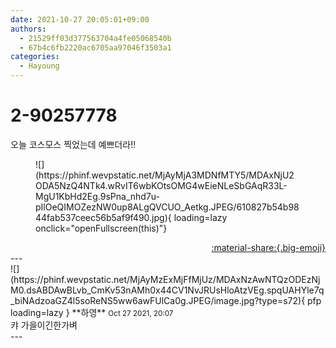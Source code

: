 ```yaml
---
date: 2021-10-27 20:05:01+09:00
authors:
  - 21529ff03d377563704a4fe05068540b
  - 67b4c6fb2220ac6705aa97046f3503a1
categories:
  - Hayoung
---
```


# 2-90257778

<div class="post-container" markdown="1">
<div class="content-container md-sidebar__scrollwrap" markdown="1">

오늘 코스모스 찍었는데 예쁘더라!!
<figure markdown="1">
![](https://phinf.wevpstatic.net/MjAyMjA3MDNfMTY5/MDAxNjU2ODA5NzQ4NTk4.wRvIT6wbKOtsOMG4wEieNLeSbGAqR33L-MgU1KbHd2Eg.9sPna_nhd7u-pIlOeQIMOZezNW0up8ALgQVCUO_Aetkg.JPEG/610827b54b9844fab537ceec56b5af9f490.jpg){ loading=lazy onclick="openFullscreen(this)"}
</figure>


</div>
</div>

<div style="text-align: right;" markdown="1">
<a href="https://weverse.io/fromis9/fanpost/2-90257778" style="text-align: right;">:material-share:{.big-emoji}</a>
</div>
---

<div class="comments-container md-sidebar__scrollwrap" markdown="1">
<div class="comment" markdown="1">
<div class='id-container' markdown="1">
![](https://phinf.wevpstatic.net/MjAyMzExMjFfMjUz/MDAxNzAwNTQzODEzNjM0.dsABDAwBLvb_CmKv53nAMh0x44CV1NvJRUsHloAtzVEg.spqUAHYle7q_biNAdzoaGZ4l5soReNS5ww6awFUlCa0g.JPEG/image.jpg?type=s72){ pfp loading=lazy }
**<span class="artist">하영</span>** <small>Oct 27 2021, 20:07</small><br>
</div>
<div class='comment-body' markdown="1">
캬 가을이긴한가벼
</div>
</div>
</div>
---
